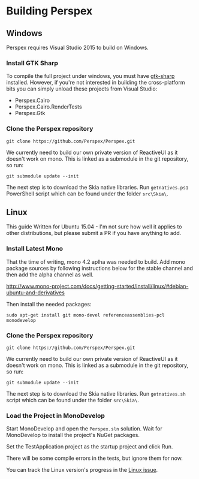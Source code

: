 # Building Perspex 

## Windows

Perspex requires Visual Studio 2015 to build on Windows.

### Install GTK Sharp

To compile the full project under windows, you must have [gtk-sharp](http://www.mono-project.com/download/#download-win) installed. However, if you're 
not interested in building the cross-platform bits you can simply unload these projects from Visual Studio:

 - Perspex.Cairo
 - Perspex.Cairo.RenderTests
 - Perspex.Gtk

### Clone the Perspex repository

    git clone https://github.com/Perspex/Perspex.git

We currently need to build our own private version of ReactiveUI as it doesn't work on mono. This
is linked as a submodule in the git repository, so run:

    git submodule update --init
    
The next step is to download the Skia native libraries. Run ```getnatives.ps1``` PowerShell script which can be found under the folder ```src\Skia\```.

## Linux

This guide Written for Ubuntu 15.04 - I'm not sure how well it applies to other distributions, but
please submit a PR if you have anything to add.

### Install Latest Mono

That the time of writing, mono 4.2 aplha was needed to build. Add mono package sources by following
instructions below for the stable channel and then add the alpha channel as well.

http://www.mono-project.com/docs/getting-started/install/linux/#debian-ubuntu-and-derivatives

Then install the needed packages:

    sudo apt-get install git mono-devel referenceassemblies-pcl monodevelop

### Clone the Perspex repository

    git clone https://github.com/Perspex/Perspex.git

We currently need to build our own private version of ReactiveUI as it doesn't work on mono. This
is linked as a submodule in the git repository, so run:

    git submodule update --init
    
The next step is to download the Skia native libraries. Run ```getnatives.sh``` script which can be found under the folder ```src\Skia\```.
   
### Load the Project in MonoDevelop

Start MonoDevelop and open the `Perspex.sln` solution. Wait for MonoDevelop to install the
project's NuGet packages.

Set the TestApplication project as the startup project and click Run.

There will be some compile errors in the tests, but ignore them for now. 

You can track the Linux version's progress in the [Linux issue](https://github.com/Perspex/Perspex/issues/78).

